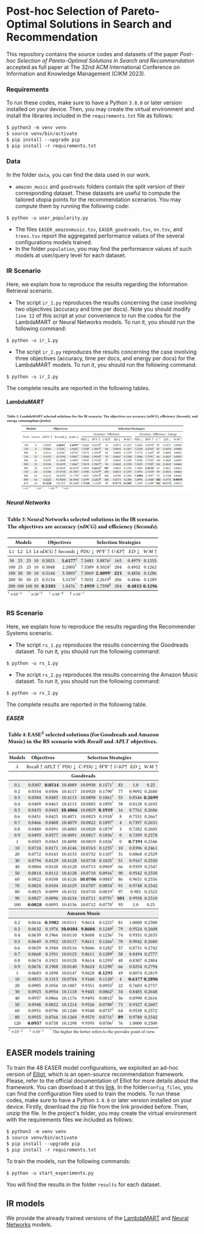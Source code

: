# Post-hoc Selection of Pareto-Optimal Solutions in Search and Recommendation
This repository contains the source codes and datasets of the paper _Post-hoc Selection of Pareto-Optimal Solutions in Search and Recommendation_ accepted as full paper at 
The 32nd ACM International Conference on Information and Knowledge Management (CIKM 2023).

### Requirements
To run these codes, make sure to have a Python `3.8.0` or later version installed on your device. Then, you may create the virtual environment and install the libraries included in the `requirements.txt` file as follows:

```
$ python3 -m venv venv
$ source venv/bin/activate
$ pip install --upgrade pip
$ pip install -r requirements.txt
```
### Data
In the folder `data`, you can find the data used in our work. 
 - `amazon_music` and `goodreads` folders contain the split version of their corresponding dataset. These datasets are useful to compute the tailored utopia points for the recommendation scenarios. You may compute them by running the following code:
    
```
$ python -u user_popularity.py
```
- The files `EASER_amazonmusic.tsv`, `EASER_goodreads.tsv`, `nn.tsv`, and `trees.tsv` report the aggregated performance values of the several configurations models trained.
- In the folder `population`, you may find the performance values of such models at user/query level for each dataset.

### IR Scenario
Here, we explain how to reproduce the results regarding the Information Retrieval scenario. 
- The script `ir_1.py` reproduces the results concerning the case involving two objectives (accuracy and time per docs). Note you should modify `line 12` of this script at your convenience to run the codes for the LambdaMART or Neural Networks models. To run it, you should run the following command:
```
$ python -u ir_1.py
```
- The script `ir_2.py` reproduces the results concerning the case involving three objectives (accuracy, time per docs, and energy per docs) for the LambdaMART models. To run it, you should run the following command:
```
$ python -u ir_2.py
```
The complete results are reported in the following tables.
##### LambdaMART
![alt text](https://github.com/sisinflab/Selection-Pareto-Optimal-Solutions-IR-RS/blob/main/LambdaMART.png?raw=true)

##### Neural Networks
![alt text](https://github.com/sisinflab/Selection-Pareto-Optimal-Solutions-IR-RS/blob/main/NeuralNetworks.png?raw=true)

### RS Scenario
Here, we explain how to reproduce the results regarding the Recommender Systems scenario. 
- The script `rs_1.py` reproduces the results concerning the Goodreads dataset. To run it, you should run the following command:
```
$ python -u rs_1.py
```
- The script `rs_2.py` reproduces the results concerning the Amazon Music dataset. To run it, you should run the following command:
```
$ python -u rs_2.py
```
The complete results are reported in the following table.
##### EASER
![alt text](https://github.com/sisinflab/Selection-Pareto-Optimal-Solutions-IR-RS/blob/main/EASER.png?raw=true)

## EASER models training
To train the 48 EASER model configurations, we exploited an ad-hoc version of [Elliot](https://elliot.readthedocs.io/en/latest/), which is an open-source recommendation framework. Please, refer to the official documentation of Elliot for more details about the framework. You can download it at this [link](https://drive.google.com/file/d/13a35C1CxXd4jx8oWvYfpvbxX6jJ2h67s/view?usp=sharing). In the folder`config_files`, you can find the configuration files used to train the models.
To run these codes, make sure to have a Python `3.8.0` or later version installed on your device. Firstly, download the zip file from the link provided before. Then, unzip the file. In the project's folder,  you may create the virtual environment with the requirements files we included as follows:

```
$ python3 -m venv venv
$ source venv/bin/activate
$ pip install --upgrade pip
$ pip install -r requirements.txt
```

To train the models, run the following commands:

```
$ python -u start_experiments.py
```

You will find the results in the folder `results` for each dataset.
## IR models
We provide the already trained versions of the [LambdaMART](https://drive.google.com/file/d/1RxYfyj_q96_mD1rOiFJwDBwTs4zP1Tef/view?usp=sharing) and [Neural Networks](https://drive.google.com/file/d/1V5JRN9oBWLL_XoIb2AmQHdGIl7oCn6m1/view?usp=sharing) models.

